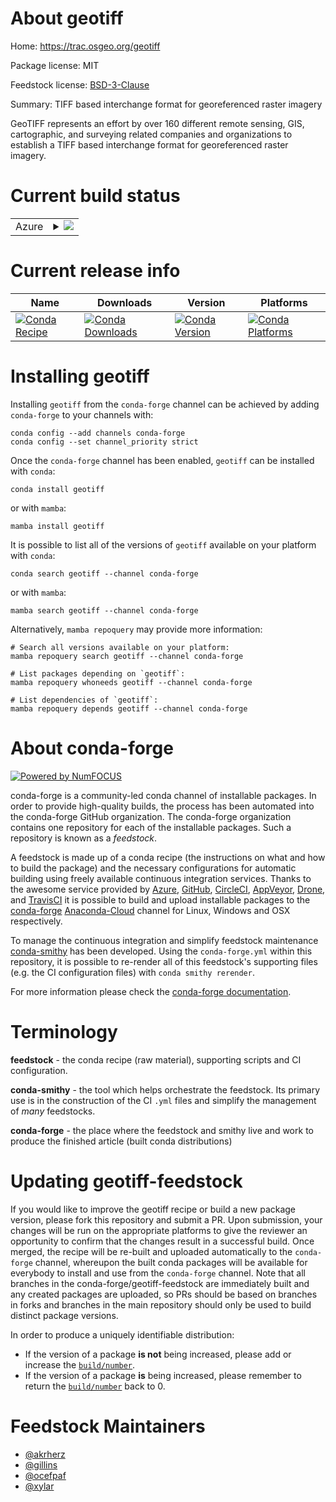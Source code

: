 About geotiff
=============

Home: https://trac.osgeo.org/geotiff

Package license: MIT

Feedstock license: [BSD-3-Clause](https://github.com/conda-forge/geotiff-feedstock/blob/main/LICENSE.txt)

Summary: TIFF based interchange format for georeferenced raster imagery

GeoTIFF represents an effort by over 160 different remote sensing,
GIS, cartographic, and surveying related companies and organizations
to establish a TIFF based interchange format for georeferenced raster imagery.


Current build status
====================


<table>
    
  <tr>
    <td>Azure</td>
    <td>
      <details>
        <summary>
          <a href="https://dev.azure.com/conda-forge/feedstock-builds/_build/latest?definitionId=355&branchName=main">
            <img src="https://dev.azure.com/conda-forge/feedstock-builds/_apis/build/status/geotiff-feedstock?branchName=main">
          </a>
        </summary>
        <table>
          <thead><tr><th>Variant</th><th>Status</th></tr></thead>
          <tbody><tr>
              <td>linux_64</td>
              <td>
                <a href="https://dev.azure.com/conda-forge/feedstock-builds/_build/latest?definitionId=355&branchName=main">
                  <img src="https://dev.azure.com/conda-forge/feedstock-builds/_apis/build/status/geotiff-feedstock?branchName=main&jobName=linux&configuration=linux_64_" alt="variant">
                </a>
              </td>
            </tr><tr>
              <td>linux_aarch64</td>
              <td>
                <a href="https://dev.azure.com/conda-forge/feedstock-builds/_build/latest?definitionId=355&branchName=main">
                  <img src="https://dev.azure.com/conda-forge/feedstock-builds/_apis/build/status/geotiff-feedstock?branchName=main&jobName=linux&configuration=linux_aarch64_" alt="variant">
                </a>
              </td>
            </tr><tr>
              <td>linux_ppc64le</td>
              <td>
                <a href="https://dev.azure.com/conda-forge/feedstock-builds/_build/latest?definitionId=355&branchName=main">
                  <img src="https://dev.azure.com/conda-forge/feedstock-builds/_apis/build/status/geotiff-feedstock?branchName=main&jobName=linux&configuration=linux_ppc64le_" alt="variant">
                </a>
              </td>
            </tr><tr>
              <td>osx_64</td>
              <td>
                <a href="https://dev.azure.com/conda-forge/feedstock-builds/_build/latest?definitionId=355&branchName=main">
                  <img src="https://dev.azure.com/conda-forge/feedstock-builds/_apis/build/status/geotiff-feedstock?branchName=main&jobName=osx&configuration=osx_64_" alt="variant">
                </a>
              </td>
            </tr><tr>
              <td>osx_arm64</td>
              <td>
                <a href="https://dev.azure.com/conda-forge/feedstock-builds/_build/latest?definitionId=355&branchName=main">
                  <img src="https://dev.azure.com/conda-forge/feedstock-builds/_apis/build/status/geotiff-feedstock?branchName=main&jobName=osx&configuration=osx_arm64_" alt="variant">
                </a>
              </td>
            </tr><tr>
              <td>win_64</td>
              <td>
                <a href="https://dev.azure.com/conda-forge/feedstock-builds/_build/latest?definitionId=355&branchName=main">
                  <img src="https://dev.azure.com/conda-forge/feedstock-builds/_apis/build/status/geotiff-feedstock?branchName=main&jobName=win&configuration=win_64_" alt="variant">
                </a>
              </td>
            </tr>
          </tbody>
        </table>
      </details>
    </td>
  </tr>
</table>

Current release info
====================

| Name | Downloads | Version | Platforms |
| --- | --- | --- | --- |
| [![Conda Recipe](https://img.shields.io/badge/recipe-geotiff-green.svg)](https://anaconda.org/conda-forge/geotiff) | [![Conda Downloads](https://img.shields.io/conda/dn/conda-forge/geotiff.svg)](https://anaconda.org/conda-forge/geotiff) | [![Conda Version](https://img.shields.io/conda/vn/conda-forge/geotiff.svg)](https://anaconda.org/conda-forge/geotiff) | [![Conda Platforms](https://img.shields.io/conda/pn/conda-forge/geotiff.svg)](https://anaconda.org/conda-forge/geotiff) |

Installing geotiff
==================

Installing `geotiff` from the `conda-forge` channel can be achieved by adding `conda-forge` to your channels with:

```
conda config --add channels conda-forge
conda config --set channel_priority strict
```

Once the `conda-forge` channel has been enabled, `geotiff` can be installed with `conda`:

```
conda install geotiff
```

or with `mamba`:

```
mamba install geotiff
```

It is possible to list all of the versions of `geotiff` available on your platform with `conda`:

```
conda search geotiff --channel conda-forge
```

or with `mamba`:

```
mamba search geotiff --channel conda-forge
```

Alternatively, `mamba repoquery` may provide more information:

```
# Search all versions available on your platform:
mamba repoquery search geotiff --channel conda-forge

# List packages depending on `geotiff`:
mamba repoquery whoneeds geotiff --channel conda-forge

# List dependencies of `geotiff`:
mamba repoquery depends geotiff --channel conda-forge
```


About conda-forge
=================

[![Powered by
NumFOCUS](https://img.shields.io/badge/powered%20by-NumFOCUS-orange.svg?style=flat&colorA=E1523D&colorB=007D8A)](https://numfocus.org)

conda-forge is a community-led conda channel of installable packages.
In order to provide high-quality builds, the process has been automated into the
conda-forge GitHub organization. The conda-forge organization contains one repository
for each of the installable packages. Such a repository is known as a *feedstock*.

A feedstock is made up of a conda recipe (the instructions on what and how to build
the package) and the necessary configurations for automatic building using freely
available continuous integration services. Thanks to the awesome service provided by
[Azure](https://azure.microsoft.com/en-us/services/devops/), [GitHub](https://github.com/),
[CircleCI](https://circleci.com/), [AppVeyor](https://www.appveyor.com/),
[Drone](https://cloud.drone.io/welcome), and [TravisCI](https://travis-ci.com/)
it is possible to build and upload installable packages to the
[conda-forge](https://anaconda.org/conda-forge) [Anaconda-Cloud](https://anaconda.org/)
channel for Linux, Windows and OSX respectively.

To manage the continuous integration and simplify feedstock maintenance
[conda-smithy](https://github.com/conda-forge/conda-smithy) has been developed.
Using the ``conda-forge.yml`` within this repository, it is possible to re-render all of
this feedstock's supporting files (e.g. the CI configuration files) with ``conda smithy rerender``.

For more information please check the [conda-forge documentation](https://conda-forge.org/docs/).

Terminology
===========

**feedstock** - the conda recipe (raw material), supporting scripts and CI configuration.

**conda-smithy** - the tool which helps orchestrate the feedstock.
                   Its primary use is in the construction of the CI ``.yml`` files
                   and simplify the management of *many* feedstocks.

**conda-forge** - the place where the feedstock and smithy live and work to
                  produce the finished article (built conda distributions)


Updating geotiff-feedstock
==========================

If you would like to improve the geotiff recipe or build a new
package version, please fork this repository and submit a PR. Upon submission,
your changes will be run on the appropriate platforms to give the reviewer an
opportunity to confirm that the changes result in a successful build. Once
merged, the recipe will be re-built and uploaded automatically to the
`conda-forge` channel, whereupon the built conda packages will be available for
everybody to install and use from the `conda-forge` channel.
Note that all branches in the conda-forge/geotiff-feedstock are
immediately built and any created packages are uploaded, so PRs should be based
on branches in forks and branches in the main repository should only be used to
build distinct package versions.

In order to produce a uniquely identifiable distribution:
 * If the version of a package **is not** being increased, please add or increase
   the [``build/number``](https://docs.conda.io/projects/conda-build/en/latest/resources/define-metadata.html#build-number-and-string).
 * If the version of a package **is** being increased, please remember to return
   the [``build/number``](https://docs.conda.io/projects/conda-build/en/latest/resources/define-metadata.html#build-number-and-string)
   back to 0.

Feedstock Maintainers
=====================

* [@akrherz](https://github.com/akrherz/)
* [@gillins](https://github.com/gillins/)
* [@ocefpaf](https://github.com/ocefpaf/)
* [@xylar](https://github.com/xylar/)

